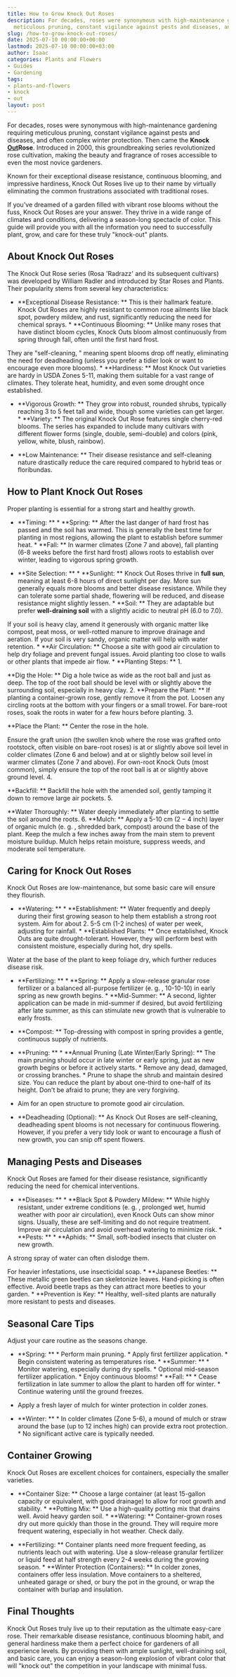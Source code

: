 ```yaml
---
title: How to Grow Knock Out Roses
description: For decades, roses were synonymous with high-maintenance gardening  requiring
  meticulous pruning, constant vigilance against pests and diseases, and often...
slug: /how-to-grow-knock-out-roses/
date: 2025-07-10 00:00:00+00:00
lastmod: 2025-07-10 00:00:00+03:00
author: Isaac
categories: Plants and Flowers
- Guides
- Gardening
tags:
- plants-and-flowers
- knock
- out
layout: post
---
```

For decades, roses were synonymous with high-maintenance gardening requiring meticulous pruning, constant vigilance against pests and diseases, and often complex winter protection. Then came the **Knock [Out](https://pestpolicy.com/when-do-mosquitoes-come-out/)Rose**. Introduced in 2000, this groundbreaking series revolutionized rose cultivation, making the beauty and fragrance of roses accessible to even the most novice gardeners.

Known for their exceptional disease resistance, continuous blooming, and impressive hardiness, Knock Out Roses live up to their name by virtually eliminating the common frustrations associated with traditional roses.

If you've dreamed of a garden filled with vibrant rose blooms without the fuss, Knock Out Roses are your answer. They thrive in a wide range of climates and conditions, delivering a season-long spectacle of color. This guide will provide you with all the information you need to successfully plant, grow, and care for these truly "knock-out" plants.

##  About Knock Out Roses

The Knock Out Rose series (Rosa 'Radrazz' and its subsequent cultivars) was developed by William Radler and introduced by Star Roses and Plants. Their popularity stems from several key characteristics:

* **Exceptional Disease Resistance: ** This is their hallmark feature. Knock Out Roses are highly resistant to common rose ailments like black spot, powdery mildew, and rust, significantly reducing the need for chemical sprays. * **Continuous Blooming: ** Unlike many roses that have distinct bloom cycles, Knock Outs bloom almost continuously from spring through fall, often until the first hard frost.

They are "self-cleaning, " meaning spent blooms drop off neatly, eliminating the need for deadheading (unless you prefer a tidier look or want to encourage even more blooms). * **Hardiness: ** Most Knock Out varieties are hardy in USDA Zones 5-11, making them suitable for a vast range of climates. They tolerate heat, humidity, and even some drought once established.

* **Vigorous Growth: ** They grow into robust, rounded shrubs, typically reaching 3 to 5 feet tall and wide, though some varieties can get larger. * **Variety: ** The original Knock Out Rose features single cherry-red blooms. The series has expanded to include many cultivars with different flower forms (single, double, semi-double) and colors (pink, yellow, white, blush, rainbow).

* **Low Maintenance: ** Their disease resistance and self-cleaning nature drastically reduce the care required compared to hybrid teas or floribundas.

##  How to Plant Knock Out Roses

Proper planting is essential for a strong start and healthy growth.

* **Timing: ** * **Spring: ** After the last danger of hard frost has passed and the soil has warmed. This is generally the best time for planting in most regions, allowing the plant to establish before summer heat. * **Fall: ** In warmer climates (Zone 7 and above), fall planting (6-8 weeks before the first hard frost) allows roots to establish over winter, leading to vigorous spring growth.

* **Site Selection: ** * **Sunlight: ** Knock Out Roses thrive in **full sun**, meaning at least 6-8 hours of direct sunlight per day. More sun generally equals more blooms and better disease resistance. While they can tolerate some partial shade, flowering will be reduced, and disease resistance might slightly lessen. * **Soil: ** They are adaptable but prefer **well-draining soil** with a slightly acidic to neutral pH ($6. 0$ to $7. 0$).

If your soil is heavy clay, amend it generously with organic matter like compost, peat moss, or well-rotted manure to improve drainage and aeration. If your soil is very sandy, organic matter will help with water retention. * **Air Circulation: ** Choose a site with good air circulation to help dry foliage and prevent fungal issues. Avoid planting too close to walls or other plants that impede air flow. * **Planting Steps: ** 1.

**Dig the Hole: ** Dig a hole twice as wide as the root ball and just as deep. The top of the root ball should be level with or slightly above the surrounding soil, especially in heavy clay. 2. **Prepare the Plant: ** If planting a container-grown rose, gently remove it from the pot. Loosen any circling roots at the bottom with your fingers or a small trowel. For bare-root roses, soak the roots in water for a few hours before planting. 3.

**Place the Plant: ** Center the rose in the hole.

Ensure the graft union (the swollen knob where the rose was grafted onto rootstock, often visible on bare-root roses) is at or slightly above soil level in colder climates (Zone 6 and below) and at or slightly below soil level in warmer climates (Zone 7 and above). For own-root Knock Outs (most common), simply ensure the top of the root ball is at or slightly above ground level. 4.

**Backfill: ** Backfill the hole with the amended soil, gently tamping it down to remove large air pockets. 5.

**Water Thoroughly: ** Water deeply immediately after planting to settle the soil around the roots. 6. **Mulch: ** Apply a 5-10 cm ($2-4$ inch) layer of organic mulch (e. g. , shredded bark, compost) around the base of the plant. Keep the mulch a few inches away from the main stem to prevent moisture buildup. Mulch helps retain moisture, suppress weeds, and moderate soil temperature.

##  Caring for Knock Out Roses

Knock Out Roses are low-maintenance, but some basic care will ensure they flourish.

* **Watering: ** * **Establishment: ** Water frequently and deeply during their first growing season to help them establish a strong root system. Aim for about 2. 5-5 cm (1-2 inches) of water per week, adjusting for rainfall. * **Established Plants: ** Once established, Knock Outs are quite drought-tolerant. However, they will perform best with consistent moisture, especially during hot, dry spells.

Water at the base of the plant to keep foliage dry, which further reduces disease risk.

* **Fertilizing: ** * **Spring: ** Apply a slow-release granular rose fertilizer or a balanced all-purpose fertilizer (e. g. , 10-10-10) in early spring as new growth begins. * **Mid-Summer: ** A second, lighter application can be made in mid-summer if desired, but avoid fertilizing after late summer, as this can stimulate new growth that is vulnerable to early frosts.

* **Compost: ** Top-dressing with compost in spring provides a gentle, continuous supply of nutrients.

* **Pruning: ** * **Annual Pruning (Late Winter/Early Spring): ** The main pruning should occur in late winter or early spring, just as new growth begins or before it actively starts. * Remove any dead, damaged, or crossing branches. * Prune to shape the shrub and maintain desired size. You can reduce the plant by about one-third to one-half of its height. Don't be afraid to prune; they are very forgiving.

* Aim for an open structure to promote good air circulation.

* **Deadheading (Optional): ** As Knock Out Roses are self-cleaning, deadheading spent blooms is not necessary for continuous flowering. However, if you prefer a very tidy look or want to encourage a flush of new growth, you can snip off spent flowers.

##  Managing Pests and Diseases

Knock Out Roses are famed for their disease resistance, significantly reducing the need for chemical interventions.

* **Diseases: ** * **Black Spot & Powdery Mildew: ** While highly resistant, under extreme conditions (e. g. , prolonged wet, humid weather with poor air circulation), even Knock Outs can show minor signs. Usually, these are self-limiting and do not require treatment. Improve air circulation and avoid overhead watering to minimize risk. * **Pests: ** * **Aphids: ** Small, soft-bodied insects that cluster on new growth.

A strong spray of water can often dislodge them.

For heavier infestations, use insecticidal soap. * **Japanese Beetles: ** These metallic green beetles can skeletonize leaves. Hand-picking is often effective. Avoid beetle traps as they can attract more beetles to your garden. * **Prevention is Key: ** Healthy, well-sited plants are naturally more resistant to pests and diseases.

##  Seasonal Care Tips

Adjust your care routine as the seasons change.

* **Spring: ** * Perform main pruning. * Apply first fertilizer application. * Begin consistent watering as temperatures rise. * **Summer: ** * Monitor watering, especially during dry spells. * Optional mid-season fertilizer application. * Enjoy continuous blooms! * **Fall: ** * Cease fertilization in late summer to allow the plant to harden off for winter. * Continue watering until the ground freezes.

* Apply a fresh layer of mulch for winter protection in colder zones.

* **Winter: ** * In colder climates (Zone 5-6), a mound of mulch or straw around the base (up to 12 inches high) can provide extra root protection. * No significant active care is typically needed.

##  Container Growing

Knock Out Roses are excellent choices for containers, especially the smaller varieties.

* **Container Size: ** Choose a large container (at least 15-gallon capacity or equivalent, with good drainage) to allow for root growth and stability. * **Potting Mix: ** Use a high-quality potting mix that drains well. Avoid heavy garden soil. * **Watering: ** Container-grown roses dry out more quickly than those in the ground. They will require more frequent watering, especially in hot weather. Check daily.

* **Fertilizing: ** Container plants need more frequent feeding, as nutrients leach out with watering. Use a slow-release granular fertilizer or liquid feed at half strength every 2-4 weeks during the growing season. * **Winter Protection (Containers): ** In colder zones, containers offer less insulation. Move containers to a sheltered, unheated garage or shed, or bury the pot in the ground, or wrap the container with burlap and insulation.

##  Final Thoughts

Knock Out Roses truly live up to their reputation as the ultimate easy-care rose. Their remarkable disease resistance, continuous blooming habit, and general hardiness make them a perfect choice for gardeners of all experience levels. By providing them with ample sunlight, well-draining soil, and basic care, you can enjoy a season-long explosion of vibrant color that will "knock out" the competition in your landscape with minimal fuss.